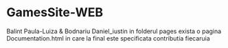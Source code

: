 # GamesSite-WEB
Balint Paula-Luiza & Bodnariu Daniel_iustin
in folderul pages exista o pagina Documentation.html in care la final este specificata contributia fiecaruia
